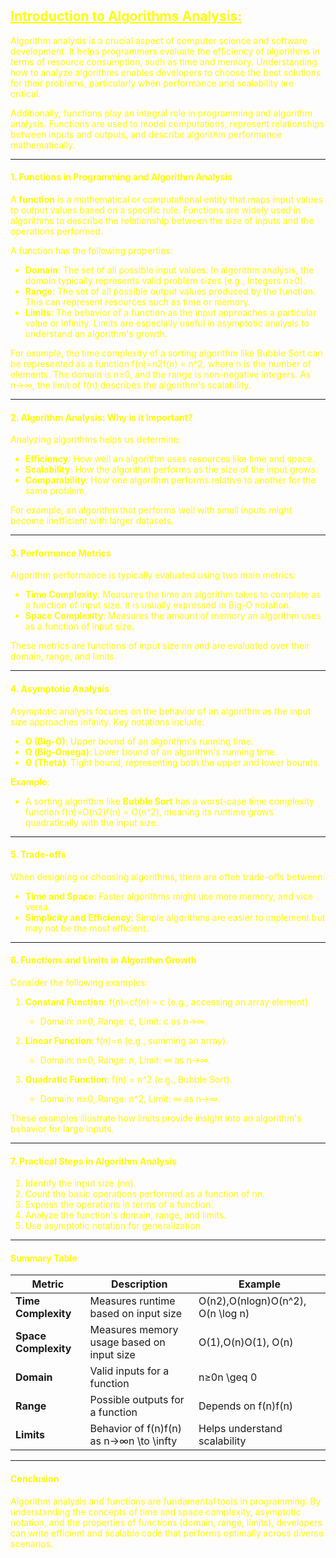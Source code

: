 ## <font color="yellow"><u>Introduction to Algorithms Analysis:</u></f>

Algorithm analysis is a crucial aspect of computer science and software development. It helps programmers evaluate the efficiency of algorithms in terms of resource consumption, such as time and memory. Understanding how to analyze algorithms enables developers to choose the best solutions for their problems, particularly when performance and scalability are critical.

Additionally, functions play an integral role in programming and algorithm analysis. Functions are used to model computations, represent relationships between inputs and outputs, and describe algorithm performance mathematically.

---
#### **1. Functions in Programming and Algorithm Analysis**

A **function** is a mathematical or computational entity that maps input values to output values based on a specific rule. Functions are widely used in algorithms to describe the relationship between the size of inputs and the operations performed.

A function has the following properties:

- **Domain**: The set of all possible input values. In algorithm analysis, the domain typically represents valid problem sizes (e.g., integers n≥0).
- **Range**: The set of all possible output values produced by the function. This can represent resources such as time or memory.
- **Limits**: The behavior of a function as the input approaches a particular value or infinity. Limits are especially useful in asymptotic analysis to understand an algorithm's growth.

For example, the time complexity of a sorting algorithm like Bubble Sort can be represented as a function f(n)=n2f(n) = n^2, where n is the number of elements. The domain is n≥0, and the range is non-negative integers. As n→∞, the limit of f(n) describes the algorithm's scalability.

---
#### **2. Algorithm Analysis: Why is it Important?**

Analyzing algorithms helps us determine:

- **Efficiency**: How well an algorithm uses resources like time and space.
- **Scalability**: How the algorithm performs as the size of the input grows.
- **Comparability**: How one algorithm performs relative to another for the same problem.

For example, an algorithm that performs well with small inputs might become inefficient with larger datasets.

---
#### **3. Performance Metrics**

Algorithm performance is typically evaluated using two main metrics:

- **Time Complexity**: Measures the time an algorithm takes to complete as a function of input size. It is usually expressed in Big-O notation.
- **Space Complexity**: Measures the amount of memory an algorithm uses as a function of input size.

These metrics are functions of input size nn and are evaluated over their domain, range, and limits.

---
#### **4. Asymptotic Analysis**

Asymptotic analysis focuses on the behavior of an algorithm as the input size approaches infinity. Key notations include:

- **O (Big-O)**: Upper bound of an algorithm's running time.
- **Ω (Big-Omega)**: Lower bound of an algorithm's running time.
- **Θ (Theta)**: Tight bound, representing both the upper and lower bounds.

**Example**:

- A sorting algorithm like **Bubble Sort** has a worst-case time complexity function f(n)=O(n2)f(n) = O(n^2), meaning its runtime grows quadratically with the input size.

---
#### **5. Trade-offs**

When designing or choosing algorithms, there are often trade-offs between:

- **Time and Space**: Faster algorithms might use more memory, and vice versa.
- **Simplicity and Efficiency**: Simple algorithms are easier to implement but may not be the most efficient.

---
#### **6. Functions and Limits in Algorithm Growth**

Consider the following examples:

1. **Constant Function**: f(n)=cf(n) = c (e.g., accessing an array element).
    
    - Domain: n≥0, Range: c, Limit: c as n→∞.
2. **Linear Function**: f(n)=n (e.g., summing an array).
    
    - Domain: n≥0, Range: n, Limit: ∞ as n→∞.
3. **Quadratic Function**: f(n) = n^2 (e.g., Bubble Sort).
    
    - Domain: n≥0, Range: n^2, Limit: ∞ as n→∞.

These examples illustrate how limits provide insight into an algorithm's behavior for large inputs.

---
#### **7. Practical Steps in Algorithm Analysis**

1. Identify the input size (nn).
2. Count the basic operations performed as a function of nn.
3. Express the operations in terms of a function.
4. Analyze the function's domain, range, and limits.
5. Use asymptotic notation for generalization.

---
#### **Summary Table**

|**Metric**|**Description**|**Example**|
|---|---|---|
|**Time Complexity**|Measures runtime based on input size|O(n2),O(nlog⁡n)O(n^2), O(n \log n)|
|**Space Complexity**|Measures memory usage based on input size|O(1),O(n)O(1), O(n)|
|**Domain**|Valid inputs for a function|n≥0n \geq 0|
|**Range**|Possible outputs for a function|Depends on f(n)f(n)|
|**Limits**|Behavior of f(n)f(n) as n→∞n \to \infty|Helps understand scalability|

---
#### **Conclusion**

Algorithm analysis and functions are fundamental tools in programming. By understanding the concepts of time and space complexity, asymptotic notation, and the properties of functions (domain, range, limits), developers can write efficient and scalable code that performs optimally across diverse scenarios.